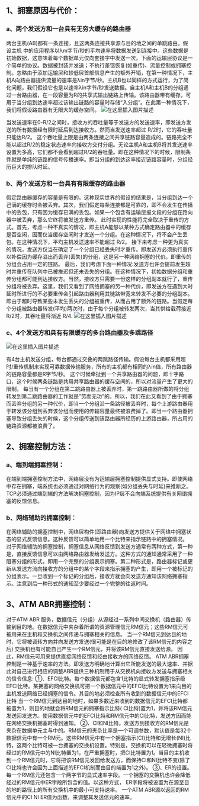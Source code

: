 ## 1、拥塞原因与代价：

### a、两个发送方和一台具有无穷大缓存的路由器

两台主机(AB)都有一条连接，且这两条连接共享源与目的地之间的单跳路由。假设主机 中的应用程序以λm字节/秒的平均速率将数据发送到连接中。这些数据是初始数据，这意味着每个数据单元仅向套接字中发送一次。下面的运输层协议是一个简单的协议。数据被封装并发送；不执行差错恢复(如重传)、流量控制或拥塞控制。忽略由于添加运输层和较低层首部信息产生的额外开销，在第一种情况下，主机A向路由器提供流量的速率是λin字节/秒。主机B也以同样的方式运行，为了简化问题，我们假设它也是以速率λin字节/秒发送数据。自主机A和主机B的分组通过一台路由器，在一段容量为R的共享式输出链路上传输。该路由器带有缓存，可用于当分组到达速率超过该输出链路的容量时存储“入分组”。在此第一种情况下，我们将假设路由器有无限大的缓存空间。
![在这里插入图片描述](https://img-blog.csdnimg.cn/20200428173551464.png?x-oss-process=image/watermark,type_ZmFuZ3poZW5naGVpdGk,shadow_10,text_aHR0cHM6Ly9ibG9nLmNzZG4ubmV0L3FxXzQwODUxNzQ0,size_16,color_FFFFFF,t_70)

当发送速率在0-R/2之间时，接收方的吞吐量等于发送方的发送速率，即发送方发送的所有数据经有限时延后到达接收方。然而当发送速率超过 R/2时，它的吞吐量只能达R/2。
这个吞吐量上限是由两条连接之间共享链路容量造成的。链路完全不能以超过R/2的稳定状态速率向接收方交付分组。无论主机A和主机B将其发送速率设置为多高，它们都不会看到超过R/2的吞吐量。即在这种情况下的时候，限制条件就是单纯的链路的信号传播速率。即当分组的到达这率接近链路容量时，分组经历巨大的排队时延。

### b、两个发送方和一台具有有限缓存的路由器

假定路由器缓存的容量是有限的。这种现实世界的假设的结果是，当分组到达一个己满的缓存时会被丢弃。其次，我们假定每条连接都是可靠的，即不会发生在传播中的丢包，只有因为缓存已满的丢包。如果一个包含有运输层报文段的分组在路向器中被丢弃，那么它终将被发送方重传。
此时实现的性能将完全取决于重传的方式。首先，考虑一种不真实的情况，即主机A能够以某种方式确定路由器中的缓存是否空闲，因而仅当缓存空闲时才发送一个分组。在这种情况下，将不会产生丢包。在这种情况下，平均主机发送速率不能超过 R/2。
接下来考虑一种更为真实的情况，发送方仅当在确定了一个分组已经丢失时才重传。即发送方必须执行重传以补偿因为缓存溢出而丢弃(丢失)的分组，这是另一种网络拥塞的代价。即重传的分组会占用一定的链路。
最后，我们考虑下面一种情况:发送方也许会提前发生超时并重传在队列中已被推迟但还未丢失的分组。在这种情况下，初始数据分组和重传分组都可能到达接收方。当然，接收方只需要一份这样的分组副本就行了，重传分组将被丢弃。这里，我们又看到了网络拥塞的另一种代价，即发送方在遇到大时延时所进行的不必要重传会引起路由器利用其链路带宽来转发不必要的分组副本。即由于超时导致某些未发生丢失的分组被重传，从而占用了额外的链路。当假定每个分组被路由器转发(平均)两次时，由于每个分组被转发两次，当其供给载荷接近R/2时，其吞吐量将渐近 R/4.
![在这里插入图片描述](https://img-blog.csdnimg.cn/20200428173637483.png)

### c、4个发送方和具有有限缓存的多台路由器及多跳路径

![在这里插入图片描述](https://img-blog.csdnimg.cn/20200428173651159.png?x-oss-process=image/watermark,type_ZmFuZ3poZW5naGVpdGk,shadow_10,text_aHR0cHM6Ly9ibG9nLmNzZG4ubmV0L3FxXzQwODUxNzQ0,size_16,color_FFFFFF,t_70)

有4台主机发送分组，每台都通过交叠的两跳路径传输。假设每台主机都采用超时/重传机制来实现可靠数据传输服务，所有的主机都有相同的λin值，所有路由器的链路容量都是R字节/秒。
这个时候牵扯到一个共享路由器的问题，即十字路口，这个时候两条链路是共用共享路由器的缓存空间的，所以对流量产生了更大的限制。
每当有一个分组在第二跳路由器上被丢弃时，第一跳路由器所做的将分组转发到第二跳路由器的工作就是"劳而无功"的。所以，我们在此又看到了由于拥塞而丢弃分组的另一种代价，即当一个分组沿一条路径被丢弃时，每个上游路由器用于转发该分组到丢弃该分组而使用的传输容量最终被浪费掉了。即当一个路由器拥塞导致分组丢失的时候，这个分组传送到该路由器所经历的上游路由器，所占用的链路资源都被浪费了。

## 2、拥塞控制方法：

### a、端到端拥塞控制：

在端到端拥塞控制方法中，网络层没有为运输层拥塞控制提供显式支持。即使网络中存在拥塞，端系统也必须通过对网络行为的观察(如分组丢失与时延)来推断之。TCP必须通过端到端的方法解决拥塞控制，因为IP层不会向端系统提供有关网络拥塞的反馈信息。

### b、网络辅助的拥塞控制：

在网络辅助的拥塞控制中，网络层构件(即路由器)向发送方提供关于网络中拥塞状态的显式反馈信息。这种反馈可以简单地用一个比特来指示链路中的拥塞情况。
对于网络辅助的拥塞控制，拥塞信息从网络反馈到发送方通常有两种方式，第一种是，直接反馈信息可以由网络路由器发给发送方。这种方式的通知通常采用了一种阻塞分组的形式，即用一个完整的分组表示拥塞。第二种形式是，路由器标记或更新从发送方流向接收方的分组中的某个字段来指示拥塞的产生，即用一个被标记的分组表示。一旦收到一个标记的分组后，接收方就会向发送方通知该网络拥塞指示。注意到后一种形式的通知至少要经过一个完整的往返时间。

## 3、ATM ABR拥塞控制：

对于ATM ABR 服务，数据信元（分组）从源经过一系列中间交换机（路由器）传输到目的地。在数据信元中夹杂着所谓的资源管理信元RM信元；这些RM信元可被用来在主机和交换机之间传递与拥塞相关的信息。
当一个RM信元到达目的地时，它将被调转方向并向发送方发送(很可能是在目的地修改了该RM信元的内容之后)
交换机也有可能自己产生一个RM信元，并将该RM信元直接发送给源。
因此，RM信元可用来提供直接网络反馈和经由接收方的网络反馈。
ATM ABR拥塞控制是一种基于速率的方法。即发送方明确地计算出它所能发送的最大速率、并据此对自己进行相应的调整ABR提供三种机制用于从交换机向接收方发送与拥塞相关的信令信息:
①、EFCI比特。每个数据信元都包含1比特的显式转发拥塞指示级EFCI比特。某拥塞的网络交换机可把一个数据信元中的EFCI比特设置为1来向目的主机发送网络已经拥塞的信令。其目的地必须检查所有收到的数据信元中的EFCI比特 当一个RM信元到达目的地时，如果多数近来收到的数据信元的EFCI比特都被置为1，则目的地就会将RM信元的拥塞指示比特( Cl比特)置为1，并将该RM信元发送回发送方。使用数据信元中的EFCI比特和RM信元中的CI比特，发送方因而能在网络交换机拥塞时得到通知。
②、CI和NI比特。发送方到接收方的RM信元是夹杂在数据单元主与中的。RM信元的夹杂比率是一个可调参数，默认值是每32个数据信元中有一个RM元。这些RM信元中有一个拥塞指示(CI)比特和无增长(NI)比特，这两个比特可被一台拥塞的交换机设置。特别是，交换机可以在轻微拥塞时将经过的RM信元中的NI比特置为1，在严重拥塞时，把CI比特置为1。当目的主机收到一个RM信元时，它将把该RM信元发回给发送方，而保持CI和NI比特不变(除了CI比特也许会因为上面描述的EFCI机制而由目的端置为1之外)。
③、ER的设置。每一个RM信元还包含一个两字节的显式速率字段。一个拥塞的交换机也许会降低经过的RM信元中ER字段所包含的值。以这种方式， ER字段将被设置为在源至目的地的路径上的所有交换机中的最小可支持速率。
一个ATM ABR源以返回的RM信元中的CI NI ER值为函数，来调整其发送信元的速率。
